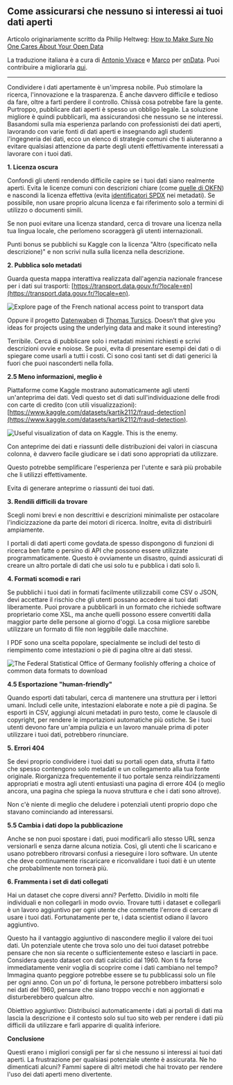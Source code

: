 ## Come assicurarsi che nessuno si interessi ai tuoi dati aperti

Articolo originariamente scritto da Philip Heltweg: [How to Make Sure No One Cares About Your Open Data](https://www.heltweg.org/posts/how-to-make-sure-no-one-cares-about-your-open-data/)

La traduzione italiana è a cura di [Antonio Vivace](https://github.com/avivace) e [Marco](https://github.com/mcortella) per [onData](https://www.ondata.it/). Puoi contribuire a migliorarla [qui](https://github.com/ondata/dati_aperti_senza_interesse).

---

Condividere i dati apertamente è un'impresa nobile. Può stimolare la ricerca, l'innovazione e la trasparenza. È anche davvero difficile e tedioso da fare, oltre a farti perdere il controllo. Chissà cosa potrebbe fare la gente. Purtroppo, pubblicare dati aperti è spesso un obbligo legale. La soluzione migliore è quindi pubblicarli, ma assicurandosi che nessuno se ne interessi. Basandomi sulla mia esperienza parlando con professionisti dei dati aperti, lavorando con varie fonti di dati aperti e insegnando agli studenti l'ingegneria dei dati, ecco un elenco di strategie comuni che ti aiuteranno a evitare qualsiasi attenzione da parte degli utenti effettivamente interessati a lavorare con i tuoi dati.

**1. Licenza oscura**

Confondi gli utenti rendendo difficile capire se i tuoi dati siano realmente aperti. Evita le licenze comuni con descrizioni chiare (come [quelle di OKFN](https://opendefinition.org/licenses/)) e nascondi la licenza effettiva (evita [identificatori SPDX](https://spdx.org/licenses/) nei metadati). Se possibile, non usare proprio alcuna licenza e fai riferimento solo a termini di utilizzo o documenti simili.

Se non puoi evitare una licenza standard, cerca di trovare una licenza nella tua lingua locale, che perlomeno scoraggerà gli utenti internazionali.

Punti bonus se pubblichi su Kaggle con la licenza "Altro (specificato nella descrizione)" e non scrivi nulla sulla licenza nella descrizione.

**2. Pubblica solo metadati**

Guarda questa mappa interattiva realizzata dall'agenzia nazionale francese per i dati sui trasporti: [https://transport.data.gouv.fr/?locale=en](https://transport.data.gouv.fr/?locale=en).

![Explore page of the French national access point to transport data](https://www.heltweg.org/posts/how-to-make-sure-no-one-cares-about-your-open-data/explore-map.png#center)

Oppure il progetto [Datenwaben](https://datenwaben.de/?city=vienna&page=cards) di [Thomas Tursics](https://toot.berlin/@tursics@toot.berlin).
Doesn’t that give you ideas for projects using the underlying data and make it sound interesting?

Terribile. Cerca di pubblicare solo i metadati minimi richiesti e scrivi descrizioni ovvie e noiose. Se puoi, evita di presentare esempi dei dati o di spiegare come usarli a tutti i costi. Ci sono così tanti set di dati generici là fuori che puoi nasconderti nella folla.


**2.5 Meno informazioni, meglio è**

Piattaforme come Kaggle mostrano automaticamente agli utenti un'anteprima dei dati. Vedi questo set di dati sull'individuazione delle frodi con carte di credito (con utili visualizzazioni): [https://www.kaggle.com/datasets/kartik2112/fraud-detection](https://www.kaggle.com/datasets/kartik2112/fraud-detection). 

![Useful visualization of data on Kaggle. This is the enemy.](https://www.heltweg.org/posts/how-to-make-sure-no-one-cares-about-your-open-data/data-visualisation.png#center)

Con anteprime dei dati e riassunti delle distribuzioni dei valori in ciascuna colonna, è davvero facile giudicare se i dati sono appropriati da utilizzare. 

Questo potrebbe semplificare l'esperienza per l'utente e sarà più probabile che li utilizzi effettivamente.

Evita di generare anteprime o riassunti dei tuoi dati.

**3. Rendili difficili da trovare**

Scegli nomi brevi e non descrittivi e descrizioni minimaliste per ostacolare l'indicizzazione da parte dei motori di ricerca. Inoltre, evita di distribuirli ampiamente. 

I portali di dati aperti come govdata.de spesso dispongono di funzioni di ricerca ben fatte o persino di API che possono essere utilizzate programmaticamente. Questo è ovviamente un disastro, quindi assicurati di creare un altro portale di dati che usi solo tu e pubblica i dati solo lì.

**4. Formati scomodi e rari**

Se pubblichi i tuoi dati in formati facilmente utilizzabili come CSV o JSON, devi accettare il rischio che gli utenti possano accedere ai tuoi dati liberamente. Puoi provare a pubblicarli in un formato che richiede software proprietario come XSL, ma anche quelli possono essere convertiti dalla maggior parte delle persone al giorno d'oggi. La cosa migliore sarebbe utilizzare un formato di file non leggibile dalle macchine. 

I PDF sono una scelta popolare, specialmente se includi del testo di riempimento come intestazioni o piè di pagina oltre ai dati stessi.

![The Federal Statistical Office of Germany foolishly offering a choice of common data formats to download](https://www.heltweg.org/posts/how-to-make-sure-no-one-cares-about-your-open-data/multiple-file-formats.png#center)

**4.5 Esportazione "human-friendly"**

Quando esporti dati tabulari, cerca di mantenere una struttura per i lettori umani. Includi celle unite, intestazioni elaborate e note a piè di pagina. Se esporti in CSV, aggiungi alcuni metadati in puro testo, come le clausole di copyright, per rendere le importazioni automatiche più ostiche. Se i tuoi utenti devono fare un'ampia pulizia e un lavoro manuale prima di poter utilizzare i tuoi dati, potrebbero rinunciare.

**5. Errori 404**

Se devi proprio condividere i tuoi dati su portali open data, sfrutta il fatto che spesso contengono solo metadati e un collegamento alla tua fonte originale. Riorganizza frequentemente il tuo portale senza reindirizzamenti appropriati e mostra agli utenti entusiasti una pagina di errore 404 (o meglio ancora, una pagina che spiega la nuova struttura e che i dati sono altrove).

Non c'è niente di meglio che deludere i potenziali utenti proprio dopo che stavano cominciando ad interessarsi.


**5.5 Cambia i dati dopo la pubblicazione**

Anche se non puoi spostare i dati, puoi modificarli allo stesso URL senza versionarli e senza darne alcuna notizia. Così, gli utenti che li scaricano e usano potrebbero ritrovarsi confusi a rieseguire i loro software. Un utente che deve continuamente riscaricare e riconvalidare i tuoi dati è un utente che probabilmente non tornerà più.

**6. Frammenta i set di dati collegati**

Hai un dataset che copre diversi anni? Perfetto. Dividilo in molti file individuali e non collegarli in modo ovvio. Trovare tutti i dataset e collegarli è un lavoro aggiuntivo per ogni utente che commette l'errore di cercare di usare i tuoi dati. Fortunatamente per te, i data scientist odiano il lavoro aggiuntivo.

Questo ha il vantaggio aggiuntivo di nascondere meglio il valore dei tuoi dati. Un potenziale utente che trova solo uno dei tuoi dataset potrebbe pensare che non sia recente o sufficientemente esteso e lasciarti in pace. Considera questo dataset con dati calcistici dal 1960. Non ti fa forse immediatamente venir voglia di scoprire come i dati cambiano nel tempo? Immagina quanto peggiore potrebbe essere se tu pubblicassi solo un file per ogni anno. Con un po' di fortuna, le persone potrebbero imbattersi solo nei dati del 1960, pensare che siano troppo vecchi e non aggiornati e disturberebbero qualcun altro.

Obiettivo aggiuntivo: Distribuisci automaticamente i dati ai portali di dati ma lascia la descrizione e il contesto solo sul tuo sito web per rendere i dati più difficili da utilizzare e farli apparire di qualità inferiore.

**Conclusione**

Questi erano i migliori consigli per far sì che nessuno si interessi ai tuoi dati aperti. La frustrazione per qualsiasi potenziale utente è assicurata. Ne ho dimenticati alcuni? Fammi sapere di altri metodi che hai trovato per rendere l'uso dei dati aperti meno divertente.
